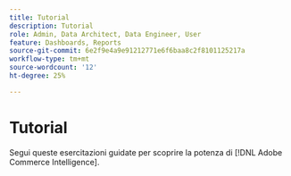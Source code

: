 ```yaml
---
title: Tutorial
description: Tutorial
role: Admin, Data Architect, Data Engineer, User
feature: Dashboards, Reports
source-git-commit: 6e2f9e4a9e91212771e6f6baa8c2f8101125217a
workflow-type: tm+mt
source-wordcount: '12'
ht-degree: 25%

---
```


# Tutorial

Segui queste esercitazioni guidate per scoprire la potenza di [!DNL Adobe Commerce Intelligence].
